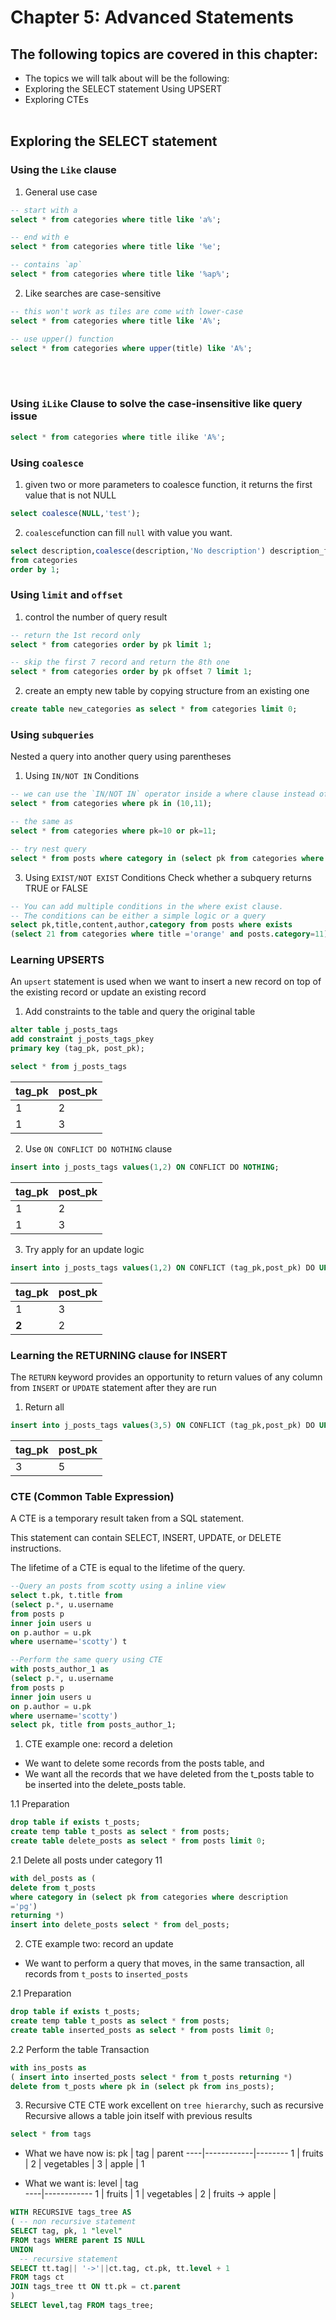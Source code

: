# Chapter 5: Advanced Statements

## The following topics are covered in this chapter:
* The topics we will talk about will be the following:
* Exploring the SELECT statement Using UPSERT
* Exploring CTEs
<br></br>

## Exploring the SELECT statement
### Using the `Like` clause
1. General use case
```sql
-- start with a
select * from categories where title like 'a%';

-- end with e
select * from categories where title like '%e';

-- contains `ap`
select * from categories where title like '%ap%';
```

2. Like searches are case-sensitive
```sql
-- this won't work as tiles are come with lower-case
select * from categories where title like 'A%';

-- use upper() function
select * from categories where upper(title) like 'A%';
```
<br></br>

### Using `iLike` Clause to solve the case-insensitive like query issue
```sql
select * from categories where title ilike 'A%';
```

### Using `coalesce`
1. given two or more parameters to coalesce function, it returns the first value that is not NULL
```sql
select coalesce(NULL,'test');
```
2. `coalesce`function can fill `null` with value you want.
```sql
select description,coalesce(description,'No description') description_fillna 
from categories 
order by 1;
```

### Using `limit` and `offset`
1. control the number of query result
```sql
-- return the 1st record only
select * from categories order by pk limit 1;

-- skip the first 7 record and return the 8th one
select * from categories order by pk offset 7 limit 1;
```

2. create an empty new table by copying structure from an existing one
```sql
create table new_categories as select * from categories limit 0; 
```

### Using `subqueries`
Nested a query into another query using parentheses
1. Using `IN/NOT IN` Conditions
``` sql
-- we can use the `IN/NOT IN` operator inside a where clause instead of using multiple OR conditions
select * from categories where pk in (10,11);

-- the same as
select * from categories where pk=10 or pk=11;

-- try nest query
select * from posts where category in (select pk from categories where title='djq');
```

3. Using `EXIST/NOT EXIST` Conditions
Check whether a subquery returns TRUE or FALSE
``` sql
-- You can add multiple conditions in the where exist clause.
-- The conditions can be either a simple logic or a query
select pk,title,content,author,category from posts where exists
(select 21 from categories where title ='orange' and posts.category=11)
```

### Learning UPSERTS
An `upsert` statement is used when we want to insert a new record on top of the existing record or update an existing record

1. Add constraints to the table and query the original table
```sql
alter table j_posts_tags 
add constraint j_posts_tags_pkey 
primary key (tag_pk, post_pk);

select * from j_posts_tags 
```

 tag_pk | post_pk
-------- | --------- 
1|2
1|3


2. Use `ON CONFLICT DO NOTHING` clause
```sql
insert into j_posts_tags values(1,2) ON CONFLICT DO NOTHING;
```
 tag_pk | post_pk
-------- | --------- 
1|2
1|3

3. Try apply for an update logic
```sql
insert into j_posts_tags values(1,2) ON CONFLICT (tag_pk,post_pk) DO UPDATE set tag_pk=excluded.tag_pk+1;
```
 tag_pk | post_pk
-------- | --------- 
1|3
**2**|2

### Learning the RETURNING clause for INSERT
The `RETURN` keyword provides an opportunity to return values of any column from `INSERT` or `UPDATE` statement after they are run

1. Return all
```sql
insert into j_posts_tags values(3,5) ON CONFLICT (tag_pk,post_pk) DO UPDATE SET tag_pk=excluded.tag_pk returning *;
```
tag_pk | post_pk
-------- | --------- 
3|5

### CTE (Common Table Expression)
A CTE is a temporary result taken from a SQL statement. 

This statement can contain SELECT, INSERT, UPDATE, or DELETE instructions. 

The lifetime of a CTE is equal to the lifetime of the query.

```sql
--Query an posts from scotty using a inline view
select t.pk, t.title from
(select p.*, u.username 
from posts p
inner join users u
on p.author = u.pk
where username='scotty') t

--Perform the same query using CTE
with posts_author_1 as
(select p.*, u.username 
from posts p
inner join users u
on p.author = u.pk
where username='scotty')
select pk, title from posts_author_1;
```

1. CTE example one: record a deletion
* We want to delete some records from the posts table, and 
* We want all the records that we have deleted from the t_posts table to be inserted into the delete_posts table. 

1.1 Preparation
```sql
drop table if exists t_posts;
create temp table t_posts as select * from posts;
create table delete_posts as select * from posts limit 0;
```

2.1 Delete all posts under category 11
```sql
with del_posts as (
delete from t_posts
where category in (select pk from categories where description
='pg')
returning *)
insert into delete_posts select * from del_posts;
```

2.  CTE example two: record an update
* We want to perform a query that moves, in the same transaction, all records from `t_posts` to `inserted_posts`

2.1 Preparation
```sql
drop table if exists t_posts;
create temp table t_posts as select * from posts;
create table inserted_posts as select * from posts limit 0;
```

2.2 Perform the table Transaction
```sql
with ins_posts as 
( insert into inserted_posts select * from t_posts returning *) 
delete from t_posts where pk in (select pk from ins_posts);
```

3. Recursive CTE
CTE work excellent on `tree hierarchy`, such as recursive
Recursive allows a table join itself with previous results

```sql
select * from tags
```


* What we have now is:
    pk | tag        | parent
   ----|------------|--------
     1 | fruits     |
     2 | vegetables |
     3 | apple      | 1

* What we want is:
    level | tag        
   ----|------------
     1 | fruits     |
     1 | vegetables |
     2 | fruits -> apple |

```sql
WITH RECURSIVE tags_tree AS
( -- non recursive statement
SELECT tag, pk, 1 "level"
FROM tags WHERE parent IS NULL
UNION
  -- recursive statement
SELECT tt.tag|| '->'||ct.tag, ct.pk, tt.level + 1
FROM tags ct
JOIN tags_tree tt ON tt.pk = ct.parent
)
SELECT level,tag FROM tags_tree;
```



